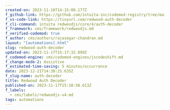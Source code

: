 ```yaml
---
created-on: 2023-11-16T14:15:00.177Z
f_github-link: https://github.com/intuita-inc/codemod-registry/tree/main/codemods/redwoodjs/core/4/auth-decoder
f_vs-code-link: https://tinyurl.com/redwood-auth-decoder
f_cli-command: intuita redwoodjs/core/4/auth-decoder
f_framework: cms/framework/redwoodjs.md
f_verified-codemod: true
f_author: cms/authors/rajasegar-chandran.md
layout: "[automations].html"
slug: redwood-auth-decoder
updated-on: 2023-11-17T15:17:32.099Z
f_codemod-engine: cms/codemod-engines/jscodeshift.md
f_change-mode-2: Assistive
f_estimated-time-saving: 5 minutes/occurrence
date: 2023-12-21T14:30:25.635Z
f_slug-name: auth-decoder
title: Redwood Auth Decoder
published-on: 2023-11-17T15:18:58.613Z
f_labels:
  - cms/labels/redwoodjs-v4.md
tags: automations
---
```

